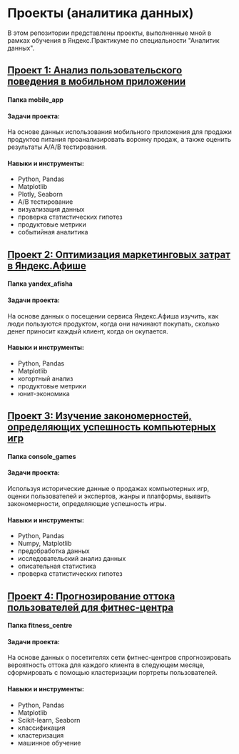 # Проекты (аналитика данных)
В этом репозитории представлены проекты, выполненные мной в рамках обучения в Яндекс.Практикуме по специальности "Аналитик данных".

## [Проект 1: Анализ пользовательского поведения в мобильном приложении](https://github.com/Krashakov/projects/tree/main/mobile_app)
#### Папка mobile_app
#### Задачи проекта:
На основе данных использования мобильного приложения для продажи продуктов питания проанализировать воронку продаж,
а также оценить результаты А/А/В тестирования.
#### Навыки и инструменты:
- Python, Pandas
- Matplotlib
- Plotly, Seaborn
- A/B тестирование
- визуализация данных
- проверка статистических гипотез
- продуктовые метрики
- событийная аналитика

## [Проект 2: Оптимизация маркетинговых затрат в Яндекс.Афише](https://github.com/Krashakov/projects/tree/main/yandex_afisha)
#### Папка yandex_afisha
#### Задачи проекта: 
На основе данных о посещении сервиса Яндекс.Афиша изучить, как люди пользуются продуктом, когда они начинают покупать,
сколько денег приносит каждый клиент, когда он окупается.
#### Навыки и инструменты:
- Python, Pandas
- Matplotlib
- когортный анализ
- продуктовые метрики
- юнит-экономика

## [Проект 3: Изучение закономерностей, определяющих успешность компьютерных игр](https://github.com/Krashakov/projects/tree/main/console_games)
#### Папка console_games
#### Задачи проекта:
Используя исторические данные о продажах компьютерных игр, оценки пользователей и экспертов, жанры и платформы,
выявить закономерности, определяющие успешность игры.
#### Навыки и инструменты:
- Python, Pandas
- Numpy, Matplotlib
- предобработка данных
- исследовательский анализ данных
- описательная статистика 
- проверка статистических гипотез

## [Проект 4: Прогнозирование оттока пользователей для фитнес-центра](https://github.com/Krashakov/projects/tree/main/fitness_centre)
#### Папка fitness_centre
#### Задачи проекта:
На основе данных о посетителях сети фитнес-центров спрогнозировать вероятность оттока для каждого клиента в следующем месяце,
сформировать с помощью кластеризации портреты пользователей.
#### Навыки и инструменты:
- Python, Pandas
- Matplotlib
- Scikit-learn, Seaborn
- классификация
- кластеризация
- машинное обучение

 
